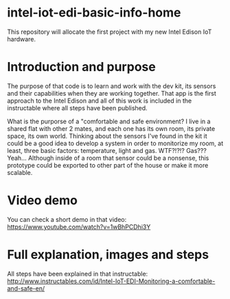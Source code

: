 # intel-iot-edi-basic-info-home
This repository will allocate the first project with my new Intel Edison IoT hardware.

# Introduction and purpose
The purpose of that code is to learn and work with the dev kit, its sensors and their capabilities when they are working together. That app is the first approach to the Intel Edison and all of this work is included in the instructable where all steps have been published.

What is the purporse of a "comfortable and safe environment? I live in a shared flat with other 2 mates, and each one has its own room, its private space, its own world. Thinking about the sensors I've found in the kit it could be a good idea to develop a system in order to monitorize my room, at least, three basic factors: temperature, light and gas. WTF?!?!? Gas??? Yeah... Although inside of a room that sensor could be a nonsense, this prototype could be exported to other part of the house or make it more scalable.

# Video demo
You can check a short demo in that video: https://www.youtube.com/watch?v=1wBhPCDhi3Y

# Full explanation, images and steps
All steps have been explained in that instructable:
http://www.instructables.com/id/Intel-IoT-EDI-Monitoring-a-comfortable-and-safe-en/
